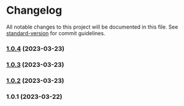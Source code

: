 # Changelog

All notable changes to this project will be documented in this file. See [standard-version](https://github.com/conventional-changelog/standard-version) for commit guidelines.

### [1.0.4](https://github.com/actuallyzefe/aiChat/compare/v1.0.3...v1.0.4) (2023-03-23)

### [1.0.3](https://github.com/actuallyzefe/aiChat/compare/v1.0.2...v1.0.3) (2023-03-23)

### [1.0.2](https://github.com/actuallyzefe/aiChat/compare/v1.0.1...v1.0.2) (2023-03-23)

### 1.0.1 (2023-03-22)
